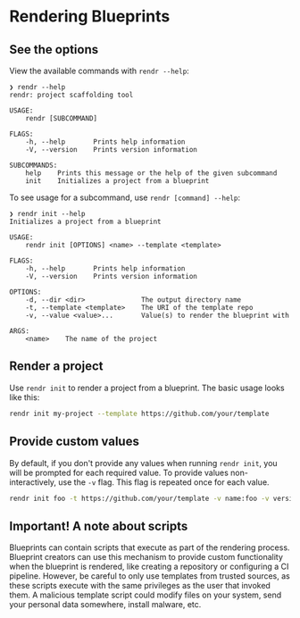 # Rendering Blueprints

## See the options

View the available commands with `rendr --help`:

    ❯ rendr --help
    rendr: project scaffolding tool

    USAGE:
        rendr [SUBCOMMAND]

    FLAGS:
        -h, --help       Prints help information
        -V, --version    Prints version information

    SUBCOMMANDS:
        help    Prints this message or the help of the given subcommand
        init    Initializes a project from a blueprint

To see usage for a subcommand, use `rendr [command] --help`:

    ❯ rendr init --help
    Initializes a project from a blueprint

    USAGE:
        rendr init [OPTIONS] <name> --template <template>

    FLAGS:
        -h, --help       Prints help information
        -V, --version    Prints version information

    OPTIONS:
        -d, --dir <dir>              The output directory name
        -t, --template <template>    The URI of the template repo
        -v, --value <value>...       Value(s) to render the blueprint with

    ARGS:
        <name>    The name of the project

## Render a project

Use `rendr init` to render a project from a blueprint. The basic usage looks like this:

```sh
rendr init my-project --template https://github.com/your/template
```

## Provide custom values

By default, if you don't provide any values when running `rendr init`, you will
be prompted for each required value. To provide values non-interactively, use
the `-v` flag. This flag is repeated once for each value.

```sh
rendr init foo -t https://github.com/your/template -v name:foo -v version:1.0.0
```

## Important! A note about scripts

Blueprints can contain scripts that execute as part of the rendering process.
Blueprint creators can use this mechanism to provide custom functionality when
the blueprint is rendered, like creating a repository or configuring a CI
pipeline. However, be careful to only use templates from trusted sources, as
these scripts execute with the same privileges as the user that invoked them.
A malicious template script could modify files on your system, send your
personal data somewhere, install malware, etc.

